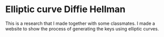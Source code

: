 # Elliptic curve Diffie Hellman
This is a research that I made together with some classmates. I made a website to show the process of generating the keys using elliptic curves.
